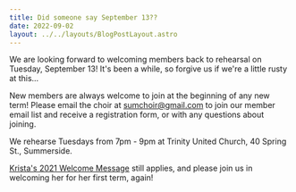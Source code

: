 ```yaml
---
title: Did someone say September 13??
date: 2022-09-02 
layout: ../../layouts/BlogPostLayout.astro
---
```

We are looking forward to welcoming members back to rehearsal on Tuesday, September 13! It's been a while, so forgive us if we're a little rusty at this...

New members are always welcome to join at the beginning of any new term! Please email the choir at sumchoir@gmail.com to join our member email list and receive a registration form, or with any questions about joining.

We rehearse Tuesdays from 7pm - 9pm at Trinity United Church, 40 Spring St., Summerside.

[Krista's 2021 Welcome Message](https://www.summersidechoir.ca/posts/2021-09-07-back-at-it/) still applies, and please join us in welcoming her for her first term, again!